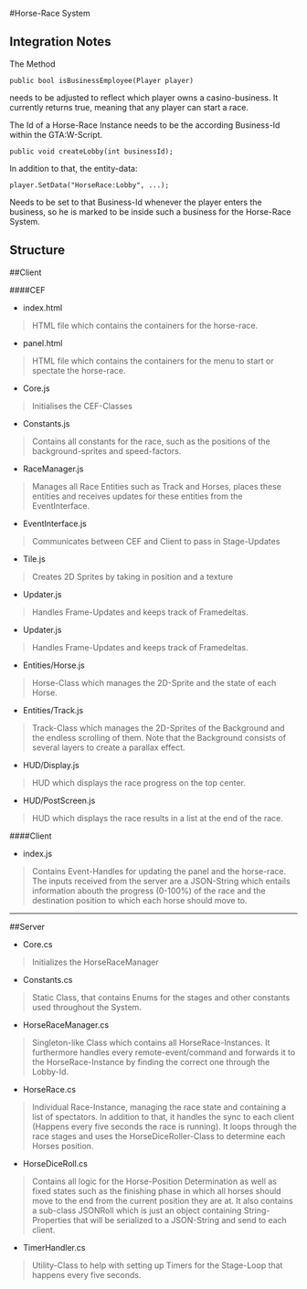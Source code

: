 #Horse-Race System

## Integration Notes
The Method 

`public bool isBusinessEmployee(Player player)` 

needs to be adjusted to reflect which player owns a casino-business. It currently returns true, meaning that any player can start a race.

The Id of a Horse-Race Instance needs to be the according Business-Id within the GTA:W-Script.

`public void createLobby(int businessId);`


In addition to that, the entity-data:

`player.SetData("HorseRace:Lobby", ...);` 

Needs to be set to that Business-Id whenever the player enters the business, so he is marked to be inside such a business for the Horse-Race System.

## Structure

##Client

####CEF
- index.html 
> HTML file which contains the containers for the horse-race.

- panel.html 
> HTML file which contains the containers for the menu to start or spectate the horse-race.

- Core.js 
>Initialises the CEF-Classes

- Constants.js 
>Contains all constants for the race, such as the positions of the background-sprites and speed-factors.

- RaceManager.js 
>Manages all Race Entities such as Track and Horses, places these entities and receives updates for these entities from the EventInterface.

- EventInterface.js 
>Communicates between CEF and Client to pass in Stage-Updates

- Tile.js 
>Creates 2D Sprites by taking in position and a texture

- Updater.js 
>Handles Frame-Updates and keeps track of Framedeltas.

- Updater.js 
>Handles Frame-Updates and keeps track of Framedeltas.

- Entities/Horse.js 
>Horse-Class which manages the 2D-Sprite and the state of each Horse.

- Entities/Track.js 
>Track-Class which manages the 2D-Sprites of the Background and the endless scrolling of them. Note that the Background consists of several layers to create a parallax effect.

- HUD/Display.js 
>HUD which displays the race progress on the top center.

- HUD/PostScreen.js 
>HUD which displays the race results in a list at the end of the race.

####Client
- index.js
> Contains Event-Handles for updating the panel and the horse-race. The inputs received from the server are a JSON-String which entails information abouth the progress (0-100%) of the race and the destination position to which each horse should move to.


------------


##Server
- Core.cs
> Initializes the HorseRaceManager

- Constants.cs 
> Static Class, that contains Enums for the stages and other constants used throughout the System. 

- HorseRaceManager.cs
> Singleton-like Class which contains all HorseRace-Instances. It furthermore handles every remote-event/command and forwards it to the HorseRace-Instance by finding the correct one through the Lobby-Id. 

- HorseRace.cs 
> Individual Race-Instance, managing the race state and containing a list of spectators. In addition to that, it handles the sync to each client (Happens every five seconds the race is running). It loops through the race stages and uses the HorseDiceRoller-Class to determine each Horses position.

- HorseDiceRoll.cs 
> Contains all logic for the Horse-Position Determination as well as fixed states such as the finishing phase in which all horses should move to the end from the current position they are at.  It also contains a sub-class JSONRoll which is just an object containing String-Properties that will be serialized to a JSON-String and send to each client.

- TimerHandler.cs 
> Utility-Class to help with setting up Timers for the Stage-Loop that happens every five seconds.